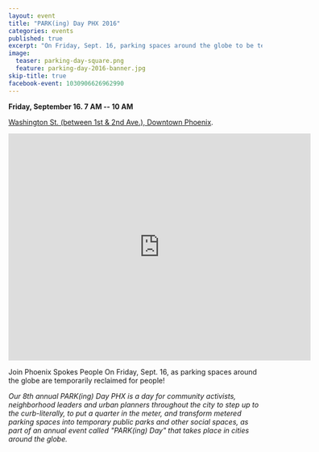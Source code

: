```yaml
---
layout: event
title: "PARK(ing) Day PHX 2016"
categories: events
published: true
excerpt: "On Friday, Sept. 16, parking spaces around the globe to be temporarily reclaimed for people!"
image:
  teaser: parking-day-square.png
  feature: parking-day-2016-banner.jpg
skip-title: true
facebook-event: 1030906626962990
---
```


**Friday, September 16. 7 AM -- 10 AM**

[Washington St. (between 1st & 2nd Ave.), Downtown Phoenix](https://goo.gl/maps/qBTJiqbgHz22).

<iframe src="https://www.google.com/maps/embed?pb=!1m18!1m12!1m3!1d1664.5203760129434!2d-112.07661944187137!3d33.4482447951936!2m3!1f0!2f0!3f0!3m2!1i1024!2i768!4f13.1!3m3!1m2!1s0x872b122167bcce4f%3A0x9cf555d6282c0d96!2s126+W+Washington+St%2C+Phoenix%2C+AZ+85003!5e0!3m2!1sen!2sus!4v1472071667048" width="600" height="450" frameborder="0" style="border:0" allowfullscreen></iframe>

Join Phoenix Spokes People On Friday, Sept. 16, as parking spaces around the globe are temporarily reclaimed for people!

*Our 8th annual PARK(ing) Day PHX is a day for community activists,
neighborhood leaders and urban planners throughout the city to step up
to the curb-literally, to put a quarter in the meter, and transform
metered parking spaces into temporary public parks and other social
spaces, as part of an annual event called "PARK(ing) Day" that takes
place in cities around the globe.*
